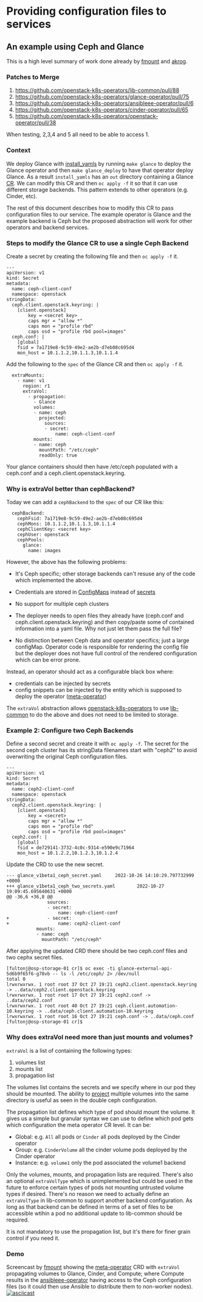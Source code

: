# Providing configuration files to services
## An example using Ceph and Glance

This is a high level summary of work done already by 
[fmount](https://github.com/fmount)
and
[akrog](https://github.com/akrog).

### Patches to Merge

1. https://github.com/openstack-k8s-operators/lib-common/pull/88
2. https://github.com/openstack-k8s-operators/glance-operator/pull/75
3. https://github.com/openstack-k8s-operators/ansibleee-operator/pull/6
4. https://github.com/openstack-k8s-operators/cinder-operator/pull/65
5. https://github.com/openstack-k8s-operators/openstack-operator/pull/38

When testing, 2,3,4 and 5 all need to be able to access 1.

### Context

We deploy Glance with
[install_yamls](https://github.com/openstack-k8s-operators/install_yamls)
by running `make glance` to deploy the Glance operator and then 
`make glance_deploy` to have that operator deploy Glance. As a result
`install_yamls` has an `out` directory containing a Glance
[CR](https://kubernetes.io/docs/concepts/extend-kubernetes/api-extension/custom-resources).
We can modify this CR and then `oc apply -f` it so that it can use
different storage backends. This pattern extends to other operators
(e.g. Cinder, etc).

The rest of this document describes how to modify this CR to pass
configuration files to our service. The example operator is Glance
and the example backend is Ceph but the proposed abstraction will work
for other operators and backend services.

### Steps to modify the Glance CR to use a single Ceph Backend

Create a secret by creating the following file and then `oc apply -f`
it.

```
--- 
apiVersion: v1
kind: Secret
metadata:
  name: ceph-client-conf
  namespace: openstack
stringData:
  ceph.client.openstack.keyring: |
    [client.openstack]
        key = <secret key>
        caps mgr = "allow *"
        caps mon = "profile rbd"
        caps osd = "profile rbd pool=images"
  ceph.conf: |
    [global]
    fsid = 7a1719e8-9c59-49e2-ae2b-d7eb08c695d4
    mon_host = 10.1.1.2,10.1.1.3,10.1.1.4
```

Add the following to the `spec` of the Glance CR and then `oc apply -f` it.

```
  extraMounts:
    - name: v1
      region: r1
      extraVol:
        - propagation:
          - Glance
          volumes:
          - name: ceph
            projected:
              sources:
              - secret:
                  name: ceph-client-conf
          mounts:
          - name: ceph
            mountPath: "/etc/ceph"
            readOnly: true
```

Your glance containers should then have /etc/ceph populated with a
ceph.conf and a ceph.client.openstack.keyring.

### Why is extraVol better than cephBackend?

Today we can add a `cephBackend` to the `spec` of our CR like this:
```
  cephBackend:
    cephFsid: 7a1719e8-9c59-49e2-ae2b-d7eb08c695d4
    cephMons: 10.1.1.2,10.1.1.3,10.1.1.4
    cephClientKey: <secret key>
    cephUser: openstack
    cephPools:
      glance:
        name: images
```
However, the above has the following problems:

- It's Ceph specific; other storage backends can't resuse any of the
  code which implemented the above.

- Credentials are stored in
  [ConfigMaps](https://kubernetes.io/docs/concepts/configuration/configmap)
  instead of
  [secrets](https://kubernetes.io/docs/concepts/configuration/secret)

- No support for multiple ceph clusters

- The deployer needs to open files they already have (ceph.conf and 
  ceph.client.openstack.keyring) and then copy/paste some of contained
  information into a yaml file. Why not just let them pass the full
  file?

- No distinction between Ceph data and operator specifics; just a
  large configMap. Operator code is responsible for rendering the
  config file but the deployer does not have full control of the
  rendered configuration which can be error prone.

Instead, an operator should act as a configurable black box where:

- credentials can be injected by secrets
- config snippets can be injected by the entity which is supposed to
  deploy the operator
  ([meta-operator](https://github.com/openstack-k8s-operators/openstack-operator))
  
The `extraVol` abstraction allows
[openstack-k8s-operators](https://github.com/openstack-k8s-operators)
to use [lib-common](https://github.com/openstack-k8s-operators/lib-common)
to do the above and does not need to be limited to storage.

### Example 2: Configure two Ceph Backends

Define a second secret and create it with `oc apply -f`. The secret
for the second ceph cluster has its stringData filenames start with
"ceph2" to avoid overwriting the original Ceph configuration files.

```
---
apiVersion: v1
kind: Secret
metadata:
  name: ceph2-client-conf
  namespace: openstack
stringData:
  ceph2.client.openstack.keyring: |
    [client.openstack]
        key = <secret>
        caps mgr = "allow *"
        caps mon = "profile rbd"
        caps osd = "profile rbd pool=images"
  ceph2.conf: |
    [global]
    fsid = de729141-3732-4c0c-9314-e590e9c71964
    mon_host = 10.1.2.2,10.1.2.3,10.1.2.4
```
Update the CRD to use the new secret.
```
--- glance_v1beta1_ceph_secret.yaml     2022-10-26 14:10:29.797732999 +0000
+++ glance_v1beta1_ceph_two_secrets.yaml        2022-10-27 19:09:45.695640631 +0000
@@ -36,6 +36,8 @@
               sources:
               - secret:
                   name: ceph-client-conf
+              - secret:
+                  name: ceph2-client-conf
           mounts:
           - name: ceph
             mountPath: "/etc/ceph"
```
After applying the updated CRD there should be two ceph.conf files and
two cephx secret files.
```
[fultonj@osp-storage-01 cr]$ oc exec -ti glance-external-api-5d6b9f65f6-g78vb -- ls -l /etc/ceph/ 2> /dev/null
total 0
lrwxrwxrwx. 1 root root 37 Oct 27 19:21 ceph2.client.openstack.keyring -> ..data/ceph2.client.openstack.keyring
lrwxrwxrwx. 1 root root 17 Oct 27 19:21 ceph2.conf -> ..data/ceph2.conf
lrwxrwxrwx. 1 root root 40 Oct 27 19:21 ceph.client.automation-10.keyring -> ..data/ceph.client.automation-10.keyring
lrwxrwxrwx. 1 root root 16 Oct 27 19:21 ceph.conf -> ..data/ceph.conf
[fultonj@osp-storage-01 cr]$
```

### Why does extraVol need more than just mounts and volumes?

`extraVol` is a list of containing the following types:

1. volumes list
2. mounts list
3. propagation list

The volumes list contains the secrets and we specify where in our pod
they should be mounted. The ability to
[project](https://kubernetes.io/docs/concepts/storage/projected-volumes/)
multiple volumes into the same directory is useful as seen in the
double ceph configuration.

The propagation list defines which type of pod should mount the volume.
It gives us a simple but granular syntax we can use to define which
pod gets which configuration the meta operator CR level. It can be:

- Global: e.g. `All` all pods or `Cinder` all pods deployed by the Cinder operator
- Group: e.g. `CinderVolume` all the cinder volume pods deployed by the Cinder operator
- Instance: e.g. `volume1` only the pod associated the volume1 backend

Only the volumes, mounts, and propagation lists are required. There's
also an optional `extraVolType` which is unimplemented but could be
used in the future to enforce certain types of pods not mounting
untrusted volume types if desired. There's no reason we need to
actually define an `extraVolType` in lib-common to support another
backend configuration. As long as that backend can be defined in terms
of a set of files to be accessible wtihin a pod no additional update
to lib-common should be required.

It is not mandatory to use the propagation list, but it's there for
finer grain control if you need it.


### Demo

Screencast by [fmount](https://github.com/fmount) showing the
[meta-operator](https://github.com/openstack-k8s-operators/openstack-operator)
CRD with `extraVol` propagating volumes to Glance, Cinder, and
Compute; where Compute results in the 
[ansibleee-operator](https://github.com/openstack-k8s-operators/ansibleee-operator)
having access to the Ceph configuration files (so it could then
use Ansible to distribute them to non-worker nodes).
[![asciicast](https://asciinema.org/a/533951.svg)](https://asciinema.org/a/533951)
